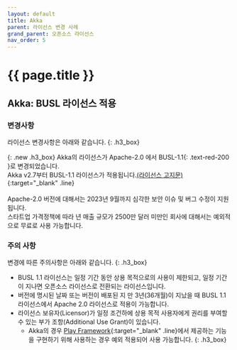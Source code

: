 ```yaml
---
layout: default
title: Akka
parent: 라이선스 변경 사례
grand_parent: 오픈소스 라이선스
nav_order: 5
---
```

# {{ page.title }}

## Akka: BUSL 라이선스 적용
### 변경사항
라이선스 변경사항은 아래와 같습니다.
{: .h3_box}

{: .new .h3_box}
Akka의 라이선스가 Apache-2.0 에서  <span>BUSL-1.1</span>{: .text-red-200 }로 변경되었습니다.<br>
Akka v2.7부터 BUSL-1.1 라이선스가 적용됩니다.[(라이선스 고지문)](https://www.lightbend.com/akka/license){:target="_blank" .line}<br><br>
Apache-2.0 버전에 대해서는 2023년 9월까지 심각한 보안 이슈 및 버그 수정이 지원됩니다.<br>
스타트업 가격정책에 따라 년 매출 규모가 2500만 달러 미만인 회사에 대해서는 예외적으로 무료로 사용 가능합니다.<br>

### 주의 사항
변경에 따른 주의사항은 아래와 같습니다.
{: .h3_box}
- BUSL 1.1 라이선스는 일정 기간 동안 상용 목적으로의 사용이 제한되고, 일정 기간이 지나면 오픈소스 라이선스로 전환되는 라이선스입니다.
- 버전에 명시된 날짜 또는 버전이 배포된 지 만 3년(36개월)이 지났을 때 BUSL 1.1 라이선스에서 Apache 2.0 라이선스로 적용이 가능합니다.
- 라이선스 보유자(Licensor)가 일정 조건하에 상용 목적 사용자에게 권리를 부여할 수 있는 부가 조항(Additional Use Grant)이 있습니다.
  - Akka의 경우 [Play Framework](https://www.playframework.com/){:target="_blank" .line}에서 제공하는 기능을 구현하기 위해 사용하는 경우 예외 적용되어 사용 가능합니다.
  {: .h3_box}

